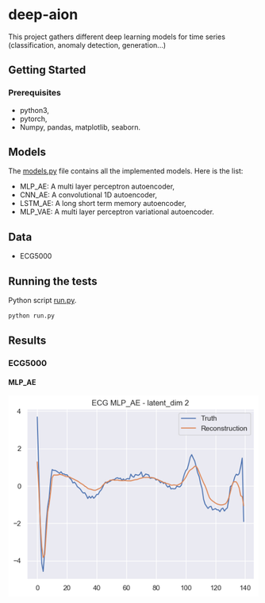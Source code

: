 # deep-aion

This project gathers different deep learning models for time series (classification, anomaly detection, generation...)

## Getting Started

### Prerequisites

* python3,
* pytorch,
* Numpy, pandas, matplotlib, seaborn.

## Models

The [models.py](models.py) file contains all the implemented models. Here is the list:

* MLP_AE: A multi layer perceptron autoencoder,
* CNN_AE: A convolutional 1D autoencoder,
* LSTM_AE: A long short term memory autoencoder,
* MLP_VAE: A multi layer perceptron variational autoencoder.

## Data

* ECG5000

## Running the tests

Python script [run.py](run.py).

```bash
python run.py
```

## Results

### ECG5000

#### MLP_AE

![reconstruction](img/reconstruction.png)
